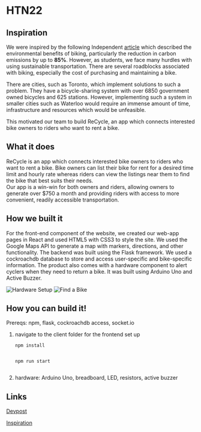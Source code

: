 # HTN22
## Inspiration
We were inspired by the following Independent [article](https://www.independent.co.uk/climate-change/news/carbon-emissions-dutch-cycling-b2147770.html) which described the environmental benefits of biking, particularly the reduction in carbon emissions by up to **85%**. However, as students, we face many hurdles with using sustainable transportation. There are several roadblocks associated with biking, especially the cost of purchasing and maintaining a bike.  

There are cities, such as Toronto, which implement solutions to such a problem. They have a bicycle-sharing system with over 6850 government owned bicycles and 625 stations. However, implementing such a system in smaller cities such as Waterloo would require an immense amount of time, infrastructure and resources which would be unfeasible. 

This motivated our team to build ReCycle, an app which connects interested bike owners to riders who want to rent a bike.  
## What it does
ReCycle is an app which connects interested bike owners to riders who want to rent a bike. Bike owners can list their bike for rent for a desired time limit and hourly rate whereas riders can view the listings near them to find the bike that best suits their needs.   
Our app is a win-win for both owners and riders, allowing owners to generate over $750 a month and providing riders with access to more convenient, readily accessible transportation.  

## How we built it
For the front-end component of the website, we created our web-app pages in React and used HTML5 with CSS3 to style the site. We used the Google Maps API to generate a map with markers, directions, and other functionality. 
The backend was built using the Flask framework. We used a cockroachdb database to store and access user-specific and bike-specific information. 
The product also comes with a hardware component to alert cyclers when they need to return a bike. It was built using Arduino Uno and Active Buzzer.

![Hardware Setup](https://d112y698adiu2z.cloudfront.net/photos/production/software_photos/002/226/362/datas/original.jpeg)
![Find a Bike](https://d112y698adiu2z.cloudfront.net/photos/production/software_photos/002/226/390/datas/gallery.jpg)

## How you can build it!
Prereqs: npm, flask, cockroachdb access, socket.io
1. navigate to the client folder for the frontend set up
    <pre><code>npm install
    </code></pre>
    <pre><code>npm run start
    </code></pre>

2. hardware: Arduino Uno, breadboard, LED, resistors, active buzzer
## Links
[Devpost](https://devpost.com/software/recycle-9eu6j0)

[Inspiration](https://www.independent.co.uk/climate-change/news/carbon-emissions-dutch-cycling-b2147770.html)
